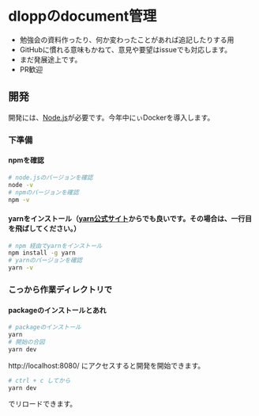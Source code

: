 # dloppのdocument管理

- 勉強会の資料作ったり、何か変わったことがあれば追記したりする用
- GitHubに慣れる意味もかねて、意見や要望はissueでも対応します。
- まだ発展途上です。
- PR歓迎

## 開発
開発には、[Node.js](https://nodejs.org)が必要です。今年中にぃDockerを導入します。

### 下準備
#### npmを確認
```bash
# node.jsのバージョンを確認
node -v
# npmのバージョンを確認
npm -v
```

#### yarnをインストール（[yarn公式サイト](https://classic.yarnpkg.com/ja/docs/install#windows-stable)からでも良いです。その場合は、一行目を飛ばしてください。）
```bash
# npm 経由でyarnをインストール
npm install -g yarn
# yarnのバージョンを確認
yarn -v
```
### こっから作業ディレクトリで
#### packageのインストールとあれ
```bash
# packageのインストール
yarn
# 開始の合図
yarn dev
```

http://localhost:8080/
にアクセスすると開発を開始できます。

```bash
# ctrl + c してから
yarn dev
```
でリロードできます。
